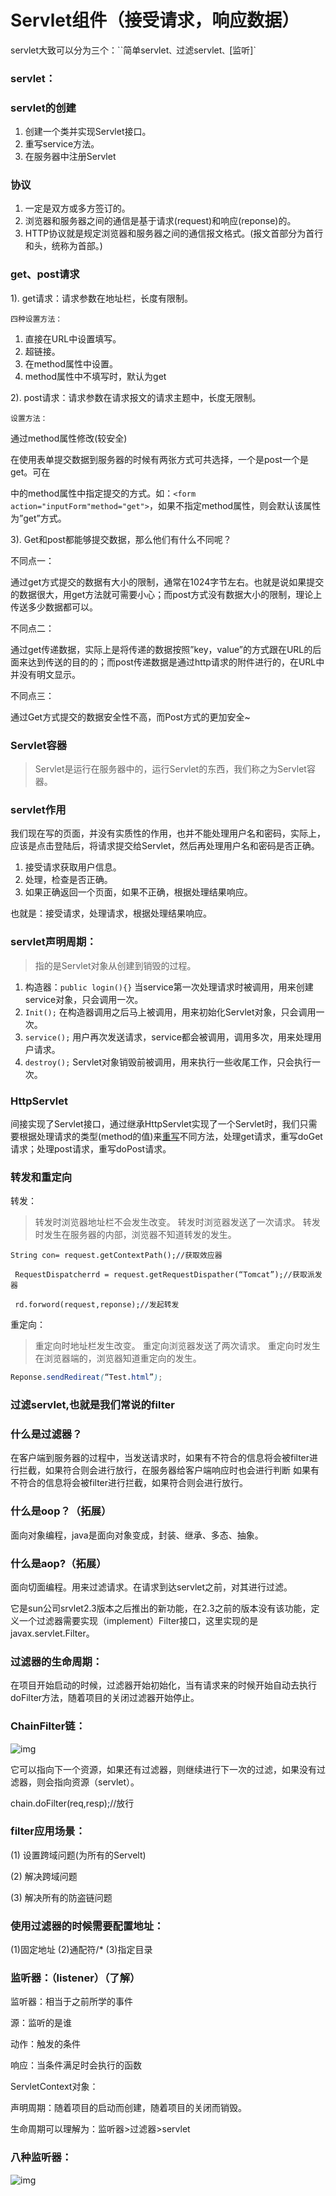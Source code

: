 #  **Servlet组件（接受请求，响应数据）**



servlet大致可以分为三个：``简单servlet`、`过滤servlet`、`[监听]`

### **servlet：**

### **servlet的创建**

1. 创建一个类并实现Servlet接口。
2. 重写service方法。
3. 在服务器中注册Servlet

### **协议**

1. 一定是双方或多方签订的。
2. 浏览器和服务器之间的通信是基于请求(request)和响应(reponse)的。
3. HTTP协议就是规定浏览器和服务器之间的通信报文格式。(报文首部分为首行和头，统称为首部。)

### **get、post请求**

1). get请求：请求参数在地址栏，长度有限制。

```
四种设置方法：
```

1. 直接在URL中设置填写。
2. 超链接。
3. 在method属性中设置。
4. method属性中不填写时，默认为get

2). post请求：请求参数在请求报文的请求主题中，长度无限制。

```
设置方法：
```

通过method属性修改(较安全)

在使用表单提交数据到服务器的时候有两张方式可共选择，一个是post一个是get。可在

中的method属性中指定提交的方式。如：`<form action="inputForm"method="get">`，如果不指定method属性，则会默认该属性为”get”方式。



3). Get和post都能够提交数据，那么他们有什么不同呢？

不同点一：

通过get方式提交的数据有大小的限制，通常在1024字节左右。也就是说如果提交的数据很大，用get方法就可需要小心；而post方式没有数据大小的限制，理论上传送多少数据都可以。

不同点二：

通过get传递数据，实际上是将传递的数据按照”key，value”的方式跟在URL的后面来达到传送的目的的；而post传递数据是通过http请求的附件进行的，在URL中并没有明文显示。

不同点三：

通过Get方式提交的数据安全性不高，而Post方式的更加安全~

### **Servlet容器**

> Servlet是运行在服务器中的，运行Servlet的东西，我们称之为Servlet容器。

### **servlet作用**

我们现在写的页面，并没有实质性的作用，也并不能处理用户名和密码，实际上，应该是点击登陆后，将请求提交给Servlet，然后再处理用户名和密码是否正确。

1. 接受请求获取用户信息。
2. 处理，检查是否正确。
3. 如果正确返回一个页面，如果不正确，根据处理结果响应。

也就是：接受请求，处理请求，根据处理结果响应。

### **servlet声明周期：**

> 指的是Servlet对象从创建到销毁的过程。

1. 构造器：`public login(){}`
   当service第一次处理请求时被调用，用来创建service对象，只会调用一次。
2. `Init();`
   在构造器调用之后马上被调用，用来初始化Servlet对象，只会调用一次。
3. `service();`
   用户再次发送请求，service都会被调用，调用多次，用来处理用户请求。
4. `destroy();`
   Servlet对象销毁前被调用，用来执行一些收尾工作，只会执行一次。

### **HttpServlet**

间接实现了Servlet接口，通过继承HttpServlet实现了一个Servlet时，我们只需要根据处理请求的类型(method的值)来[重写](https://so.csdn.net/so/search?q=重写&spm=1001.2101.3001.7020)不同方法，处理get请求，重写doGet请求；处理post请求，重写doPost请求。

### **转发和重定向**

转发：

> 转发时浏览器地址栏不会发生改变。
> 转发时浏览器发送了一次请求。
> 转发时发生在服务器的内部，浏览器不知道转发的发生。

```delphi
String con= request.getContextPath();//获取效应器

 RequestDispatcherrd = request.getRequestDispather(“Tomcat”);//获取派发器

 rd.forword(request,reponse);//发起转发
```

重定向：

> 重定向时地址栏发生改变。
> 重定向浏览器发送了两次请求。
> 重定向时发生在浏览器端的，浏览器知道重定向的发生。

```scss
Reponse.sendRedireat(“Test.html”);
```

### **过滤servlet,也就是我们常说的filter**

### **什么是过滤器？**

在客户端到服务器的过程中，当发送请求时，如果有不符合的信息将会被filter进行拦截，如果符合则会进行放行，在服务器给客户端响应时也会进行判断 如果有不符合的信息将会被filter进行拦截，如果符合则会进行放行。

### **什么是oop？（拓展）**

面向对象编程，java是面向对象变成，封装、继承、多态、抽象。

### **什么是aop?（拓展）**

面向切面编程。用来过滤请求。在请求到达servlet之前，对其进行过滤。

它是sun公司srvlet2.3版本之后推出的新功能，在2.3之前的版本没有该功能，定义一个过滤器需要实现（implement）Filter接口，这里实现的是javax.servlet.Filter。

### **过滤器的生命周期：**

在项目开始启动的时候，过滤器开始初始化，当有请求来的时候开始自动去执行doFilter方法，随着项目的关闭过滤器开始停止。

### **ChainFilter链：**



![img](https://img-blog.csdnimg.cn/img_convert/7168b3a09e02b1d5f66188f177f4592d.png)



它可以指向下一个资源，如果还有过滤器，则继续进行下一次的过滤，如果没有过滤器，则会指向资源（servlet）。

chain.doFilter(req,resp);//放行

### **filter应用场景：**

(1) 设置跨域问题(为所有的Servelt)

(2) 解决跨域问题

(3) 解决所有的防盗链问题

### **使用过滤器的时候需要配置地址：**

(1)固定地址 (2)通配符/* (3)指定目录

### **监听器：（listener）（了解）**

监听器：相当于之前所学的事件

源：监听的是谁

动作：触发的条件

响应：当条件满足时会执行的函数

ServletContext对象：

声明周期：随着项目的启动而创建，随着项目的关闭而销毁。

生命周期可以理解为：监听器>过滤器>servlet

### **八种监听器：**



![img](https://img-blog.csdnimg.cn/img_convert/8da1a46bc4d56f315593e2146d4e2431.png)

